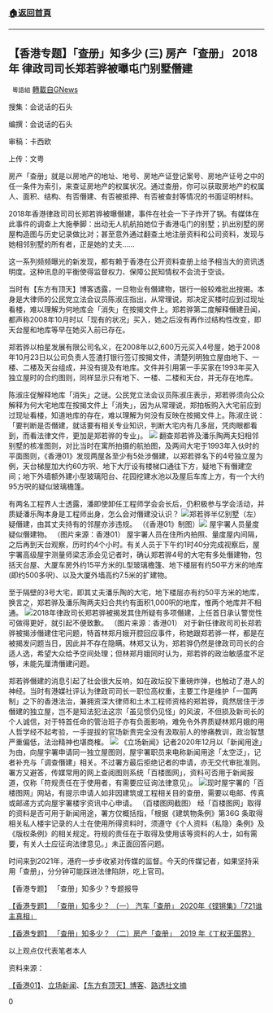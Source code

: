 ###  [:house:返回首頁](https://github.com/ourhimalayas/txt)
---

## 【香港专题】「查册」知多少 (三) 房产「查册」 2018年 律政司司长郑若骅被曝屯门别墅僭建
` 粵語組` [轉載自GNews](https://gnews.org/zh-hans/729916/)

搜集：会说话的石头

编撰：会说话的石头

审稿：卡西欧

上传：文粤

房产「查册」就是以房地产的地址、地号、房地产证登记案号、房地产证号之中的任一条件为索引，来查证房地产的权属状况。通过查册，你可以获取房地产的权属人、面积、结构、有否僭建、有否被抵押、有否被查封等情况的书面证明材料。

2018年香港律政司司长郑若骅被曝僭建，事件在社会一下子炸开了锅。有媒体在此事件的调查上大施拳脚：出动无人机航拍她位于香港屯门的别墅；扒出别墅的房屋构造图与历史记录做比对；甚至意外通过翻查土地注册资料和公司资料，发现与她相邻别墅的所有者，正是她的丈夫……

这一系列频频曝光的新发现，都有赖于香港在公开资料查册上给予相当大的资讯透明度。这种讯息的平衡使得监督权力、保障公民知情权不会流于空谈。

当时有【东方有顶天】博客透露，一旦物业有僭建物，银行一般较难批出按揭。本身是大律师的公民党立法会议员陈淑庄指出，从常理说，郑决定买楼时应到过现址看楼，难以理解为何地库会「消失」在按揭文件上。郑若骅第二度解释僭建丑闻，都声称2008年10月时以「现有的状况」买入，她之后没有再作过结构性改变，即天台屋和地库等早在她买入前已存在。

郑若骅以柏星发展有限公司名义，在2008年以2,600万元买入4号屋，她于2008年10月23日以公司负责人签渣打银行签订按揭文件，清楚列明独立屋由地下、一楼、二楼及天台组成，并没有提及有地库。文件并引用第一手买家在1993年买入独立屋时的合约图则，同样显示只有地下、一楼、二楼和天台，并无存在地库。

陈淑庄促解释地库「消失」之谜。公民党立法会议员陈淑庄表示，郑若骅须向公众解释为何大宅地库在按揭文件上「消失」，因为从常理说，郑拍板购入大宅前应到过现址看楼，知道地库的存在，难以理解为何没有反映在按揭文件上。陈淑庄说：「要判断是否僭建，就话要有相关专业知识，判断大宅内有几多层，凭肉眼都看到，而看法律文件，更加是郑若骅的专业」。
![]()![](https://gnews.org/wp-content/uploads/2021/01/知多少-三image001.jpg)
翻查郑若骅及潘乐陶两夫妇相邻别墅的核准图则，对比当时在寓所拍摄的航拍图，及两间大宅于1993年入伙时的平面图则，《香港01》发现两屋各至少有5处涉僭建，以郑若骅名下的4号独立屋为例，天台梯屋加大约60方呎、地下大厅设有楼梯口通往下方，疑地下有僭建空间；地下外墙额外建小型玻璃阳台、花园挖建水池以及屋后车库上方，有一个大约95方呎的疑似玻璃檐篷。

有两名工程界人士透露，潘即使卸任工程师学会会长后，仍积极参与学会活动，并质疑潘乐陶本身是工程师出身，怎么会对僭建没认识？
![]()![](https://gnews.org/wp-content/uploads/2021/01/知多少-三image003.jpg)郑若骅半亿别墅（左）疑僭建，由其丈夫持有的邻屋亦涉违规。 （《香港01》制图）![]()![](https://gnews.org/wp-content/uploads/2021/01/知多少-三image005.jpg) 屋宇署人员量度疑似僭建物。 （图片来源：香港01）
屋宇署人员在住所内拍照、量度屋内间隔，之后再到天台观察，历时约4个小时。有关人员于下午约1时40分完成视察后，屋宇署高级屋宇测量师梁志添会见记者时，确认郑若骅4号的大宅有多处僭建物，包括天台屋、大厦车房外约15平方米的L型玻璃檐篷、地下楼层有约50平方米的地库(即约500多呎)、以及大厦外墙高约7.5米的扩建物。

至于隔壁的3号大宅，即其丈夫潘乐陶的大宅，地下楼层亦有约50平方米的地库，换言之，郑若骅及潘乐陶两夫妇合共约有面积1,000呎的地库，惟两个地库并不相通。
![]()![](https://gnews.org/wp-content/uploads/2021/01/知多少-三image007.jpg)2018年律政司长郑若骅被揭发其住所疑有多项僭建，上任首日承认警觉性可做得更好，就引起不便致歉。 （图片来源：香港01）
对于新任律政司司长郑若骅被揭涉僭建住宅问题，特首林郑月娥开腔回应事件，称她跟郑若骅一样，都是在被揭发问题当日，因此并不存在隐瞒。林郑又认为，郑若骅仍然是律政司司长的合适人选，希望大众给予空间处理；但林郑月娥同时认为，郑若骅的政治敏感度不足够，未能先厘清僭建问题。

郑若骅僭建的消息引起了社会很大反响，如在政坛投下重磅炸弹，也触动了港人的神经。当时有港媒社评认为律政司司长一职位高权重，主要工作是维护「一国两制」之下的香港法治，兼拥资深大律师和土木工程师资格的郑若骅，竟然居住于涉僭建的独立屋，岂不是知法犯法这宗「虽见惯仍见怪」的风波，不但损及新司长的个人诚信，对于特首任命的管治班子亦有负面影响，难免令外界质疑林郑月娥的用人哲学经不起考验，一手提拔的官场新贵完全没有汲取前人的惨痛教训，政治智慧严重偏低，法治精神也堪商榷。
![]()![](https://gnews.org/wp-content/uploads/2021/01/知多少-三image009.png)
《立场新闻》记者2020年12月以「新闻用途」为由，向屋宇署申请同一独立屋图则，屋宇署职员来电称新闻用途「太空泛」，记者补充与「调查僭建」相关。不过署方最后拒绝记者的申请，亦无交代审批准则。署方又避答，传媒常用的网上查阅图则系统「百楼图网」，资料可否用于新闻报道，仅称「符规责任在于使用者，有需要应征询法律意见」。
![]()![](https://gnews.org/wp-content/uploads/2021/01/知多少-三image011.png)现时屋宇署的「百楼图网」网站，有提示申请人如非因建筑或工程相关目的查册，需要以电邮、传真或邮递方式向屋宇署楼宇资讯中心申请。 （百楼图网截图）
经「百楼图网」取得的资料是否可用于新闻用途，署方仅概括指，「根据《建筑物条例》第36G 条取得相关私人楼宇记录的人士在使用所得资料时，须遵守《个人资料（私隐）条例》及《版权条例》的相关规定。符规的责任在于取得及使用该等资料的人士，如有需要，有关人士应征询法律意见。」未正面回答问题。

时间来到2021年，港府一步步收紧对传媒的监督。今天的传媒记者，如果坚持采用「查册」，分分钟可能踩进法律陷阱，吃上官司。

【香港专题】 「查册」知多少？专题报导

[【香港专题】 「查册」知多少？ （一） 汽车「查册」 2020年《铿锵集》「721谁主真相」](https://gnews.org/zh-hans/728825/)

[【香港专题】 「查册」知多少？ （二）房产「查册」  2019 年《丁权无国界》](https://gnews.org/zh-hans/729236/)

以上观点仅代表笔者本人

资料来源：

[【香港01】](https://www.hk01.com/%E7%A4%BE%E6%9C%83%E6%96%B0%E8%81%9E/147896/%E9%84%AD%E8%8B%A5%E9%A9%8A%E6%B6%89%E5%83%AD%E5%BB%BA-%E5%B1%8B%E5%AE%87%E7%BD%B2%E8%A6%96%E5%AF%9F%E8%AD%89%E5%A4%AB%E5%A9%A6%E5%90%84%E6%9C%89%E5%83%AD%E5%BB%BA-%E5%85%A9%E5%B1%8B%E5%85%B1%E9%80%BE%E5%8D%83%E5%91%8E%E5%9C%B0%E5%BA%AB)、[立场新闻](https://www.thestandnews.com/society/%E6%9F%A5%E5%86%8A%E7%B4%85%E7%B7%9A-2-%E8%A8%98%E8%80%85-%E6%96%B0%E8%81%9E-%E7%82%BA%E7%94%B1-%E6%9F%A5%E9%84%AD%E8%8B%A5%E9%A9%8A%E7%8D%A8%E7%AB%8B%E5%B1%8B%E5%9C%96%E5%89%87-%E5%B1%8B%E5%AE%87%E7%BD%B2%E6%8B%92%E7%B5%95%E6%8F%90%E4%BE%9B-%E6%8B%92%E7%AD%94%E5%AF%A9%E6%A0%B8%E6%BA%96%E5%89%87/)、[【东方有顶天】博客](http://1000shadow.blog127.fc2.com/blog-entry-5680.html)、[路透社文摘](https://www.reuters.com/article/%E6%B8%AF%E6%8A%A5%E7%A4%BE%E8%AF%84%EF%BC%9A%E9%83%91%E8%8B%A5%E9%AA%85%E5%8F%88%E6%B6%89%E5%83%AD%E5%BB%BA%E9%A3%8E%E6%B3%A2%EF%BC%8C%E5%BE%8B%E6%94%BF%E7%B2%BE%E8%8B%B1%E9%A1%BB%E5%90%8D%E5%AE%9E%E7%9B%B8%E7%AC%A6-%E4%BF%A1%E6%8A%A51%E6%9C%888%E6%97%A5-idCNL4S1P315Q)

0
